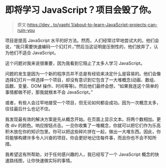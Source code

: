 # 即将学习 JavaScript？项目会毁了你。

> 原文:[https://dev . to/yaphi 1/about-to-learn-JavaScript-projects-can-ruin-you](https://dev.to/yaphi1/about-to-learn-javascript-projects-can-ruin-you)

项目是提高 JavaScript 水平的好方法。然而，人们经常过早地尝试大的。他们会说，“我只需要快速编码一个幻灯片，”然后当这证明是压倒性的，他们放弃了，认为他们不适合 JavaScript。

这个问题对我来说很重要，因为我看到它阻止了太多人学习 JavaScript。

问题的发生是因为一个新的程序员并不总是有经验来决定什么是容易的。他们会像选择幻灯片一样选择一个项目，却没有意识到它包含了一大堆概念(动画、数组、函数、变量、DOM 操作、时间等等)。然后他们最终会想，“如果我连这个简单的事情都做不好，那我就根本不会 JavaScript。”

或者，有些人会过早地接受一个项目，但无论如何都会成功。因为一次概念太多，往往最后什么也记不住。

我发现最有效的解决方案是先从概念开始。在页面上显示文本。将两个数相加。更改 div 的颜色。响应按钮点击。一旦你收集了一堆概念，你就可以把它们作为乐高积木放在你的知识包里。你可以把这些碎片拼在一起，做出一大堆东西。因此，你将能够构建许多令人兴奋的项目，你会更好地记住每件事，而且你也不会不知所措。

我希望这有所帮助，对于任何感兴趣的人，我已经写了一个 JavaScript 概念的快速路线图，让你快速做实际的事情。